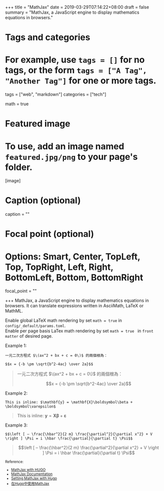 +++
title = "MathJax"
date = 2019-03-29T07:14:22+08:00
draft = false
summary = "MathJax, a JavaScript engine to display mathematics equations in browsers."
# Tags and categories
# For example, use `tags = []` for no tags, or the form `tags = ["A Tag", "Another Tag"]` for one or more tags.
tags = ["web", "markdown"]
categories = ["tech"]

math = true

# Featured image
# To use, add an image named `featured.jpg/png` to your page's folder. 
[image]
  # Caption (optional)
  caption = ""

  # Focal point (optional)
  # Options: Smart, Center, TopLeft, Top, TopRight, Left, Right, BottomLeft, Bottom, BottomRight
  focal_point = ""

+++
MathJax, a JavaScript engine to display mathematics equations in browsers.
It can translate expressions written in AsciiMath, LaTeX or MathML.

Enable global LaTeX math rendering by set ```math = true``` in ```config/_default/params.toml```.  
Enable per page basis LaTex math rendering by set ```math = true ``` in ```front matter``` of desired page.

Example 1:  
```
一元二次方程式 $\(ax^2 + bx + c = 0\)$ 的兩個根為：  

$$x = {-b \pm \sqrt{b^2-4ac} \over 2a}$$
```
>一元二次方程式 $\(ax^2 + bx + c = 0\)$ 的兩個根為：  
>
>$$x = {-b \pm \sqrt{b^2-4ac} \over 2a}$$

Example 2:  
```
This is inline: $\mathbf{y} = \mathbf{X}\boldsymbol\beta + \boldsymbol\varepsilon$
```
>This is inline: $\mathbf{y} = \mathbf{X}\boldsymbol\beta + \boldsymbol\varepsilon$

Example 3:  
```
$$\left [ – \frac{\hbar^2}{2 m} \frac{\partial^2}{\partial x^2} + V \right ] \Psi = i \hbar \frac{\partial}{\partial t} \Psi$$
```
>$$\left [ – \frac{\hbar^2}{2 m} \frac{\partial^2}{\partial x^2} + V \right ] \Psi = i \hbar \frac{\partial}{\partial t} \Psi$$

<small>
Reference:  

- [MathJax with HUGO](https://gohugo.io/content-management/formats/#mathjax-with-hugo)
- [MathJax Documentation](https://docs.mathjax.org/en/latest/)
- [Setting MathJax with Hugo](https://divadnojnarg.github.io/blog/mathjax/)
- [在Hugo中使用MathJax](http://note.qidong.name/2018/03/hugo-mathjax/)
